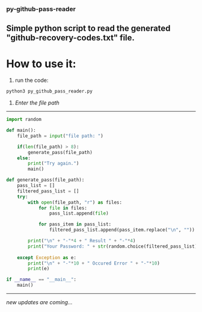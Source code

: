 ### py-github-pass-reader
**Simple python script to read the generated "github-recovery-codes.txt" file.**
---
# How to use it:
1. run the code:
```bash
python3 py_github_pass_reader.py
```
  
1. *Enter the file path*

---

``` python
import random

def main():
    file_path = input("file path: ")

    if(len(file_path) > 8):
        generate_pass(file_path)
    else:
        print("Try again.")
        main()

def generate_pass(file_path):
    pass_list = []
    filtered_pass_list = []
    try:
        with open(file_path, "r") as files:
            for file in files:
                pass_list.append(file)

            for pass_item in pass_list:
                filtered_pass_list.append(pass_item.replace("\n", ""))

        print("\n" + "-"*4 + " Result " + "-"*4)
        print("Your Password: " + str(random.choice(filtered_pass_list)))
        
    except Exception as e:
        print("\n" + "-"*10 + " Occured Error " + "-"*10)
        print(e) 

if __name__ == "__main__":
    main()
```
---
*new updates are coming...*

